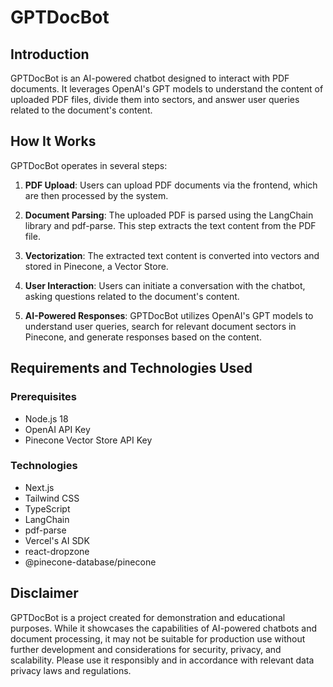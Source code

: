 # GPTDocBot

## Introduction

GPTDocBot is an AI-powered chatbot designed to interact with PDF documents. It leverages OpenAI's GPT models to understand the content of uploaded PDF files, divide them into sectors, and answer user queries related to the document's content.

## How It Works

GPTDocBot operates in several steps:

1. **PDF Upload**: Users can upload PDF documents via the frontend, which are then processed by the system.

2. **Document Parsing**: The uploaded PDF is parsed using the LangChain library and pdf-parse. This step extracts the text content from the PDF file.

3. **Vectorization**: The extracted text content is converted into vectors and stored in Pinecone, a Vector Store.

4. **User Interaction**: Users can initiate a conversation with the chatbot, asking questions related to the document's content.

5. **AI-Powered Responses**: GPTDocBot utilizes OpenAI's GPT models to understand user queries, search for relevant document sectors in Pinecone, and generate responses based on the content.

## Requirements and Technologies Used

### Prerequisites

- Node.js 18
- OpenAI API Key
- Pinecone Vector Store API Key

### Technologies

- Next.js
- Tailwind CSS
- TypeScript
- LangChain
- pdf-parse
- Vercel's AI SDK
- react-dropzone
- @pinecone-database/pinecone

## Disclaimer

GPTDocBot is a project created for demonstration and educational purposes. While it showcases the capabilities of AI-powered chatbots and document processing, it may not be suitable for production use without further development and considerations for security, privacy, and scalability. Please use it responsibly and in accordance with relevant data privacy laws and regulations.
